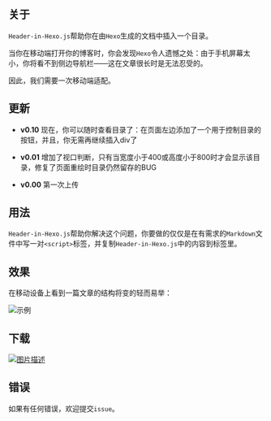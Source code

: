 ## 关于

`Header-in-Hexo.js`帮助你在由`Hexo`生成的文档中插入一个目录。

当你在移动端打开你的博客时，你会发现`Hexo`令人遗憾之处：由于手机屏幕太小，你将看不到侧边导航栏——这在文章很长时是无法忍受的。

因此，我们需要一次移动端适配。

## 更新

- **v0.10** 现在，你可以随时查看目录了：在页面左边添加了一个用于控制目录的按钮，并且，你无需再继续插入div了

- **v0.01** 增加了视口判断，只有当宽度小于400或高度小于800时才会显示该目录，修复了页面重绘时目录仍然留存的BUG

- **v0.00** 第一次上传

## 用法

`Header-in-Hexo.js`帮助你解决这个问题，你要做的仅仅是在有需求的`Markdown`文件中写一对`<script>`标签，并复制`Header-in-Hexo.js`中的内容到标签里。

## 效果

在移动设备上看到一篇文章的结构将变的轻而易举：

![示例](https://raw.githubusercontent.com/C1erman/Graph-bed/master/imgs/For%20Blog/Header-in-Hexo-click.gif)

## 下载

[![图片描述](https://img.shields.io/badge/download-%E4%B8%8B%E8%BD%BD-blue.svg)](https://github.com/C1erman/Header-in-Hexo.js/releases)

## 错误

如果有任何错误，欢迎提交`issue`。

